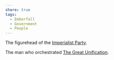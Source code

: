 ```yaml
---
share: true
tags:
  - Emberfall
  - Government
  - People
---
```


The figurehead of the [Imperialist Party](./Political%20Parties.md#imperialist-party).

The man who orchestrated [The Great Unification](./The%20Great%20Unification.md).

